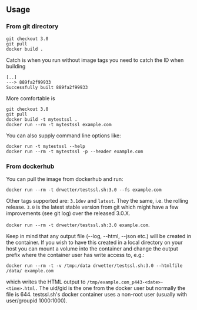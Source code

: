## Usage

### From git directory

```
git checkout 3.0
git pull
docker build .
```

Catch is when you run without image tags you need to catch the ID when building

```
[..]
---> 889fa2f99933
Successfully built 889fa2f99933
```

More comfortable is

```
git checkout 3.0
git pull
docker build -t mytestssl .
docker run --rm -t mytestssl example.com
```

You can also supply command line options like:

```
docker run -t mytestssl --help
docker run --rm -t mytestssl -p --header example.com
```

### From dockerhub

You can pull the image from dockerhub and run:

```
docker run --rm -t drwetter/testssl.sh:3.0 --fs example.com
```

Other tags supported are: ``3.1dev`` and ``latest``. They  the same, i.e. the rolling release. ``3.0`` is the latest stable version from git which might have a few improvements (see git log) over the released 3.0.X.

``docker run --rm -t drwetter/testssl.sh:3.0 example.com``.

Keep in mind that any output file (--log, --html, --json etc.) will be created in the container. If you wish to have this created in a local directory on your host you can mount a volume into the container and change the output prefix where the container user has write access to, e.g.:

```
docker run --rm -t -v /tmp:/data drwetter/testssl.sh:3.0 --htmlfile /data/ example.com
```

which writes the HTML output to ``/tmp/example.com_p443-<date>-<time>.html.`` The uid/gid is the one from the docker user but normally the file is 644. testssl.sh's docker container uses a non-root user (usually with user/groupid 1000:1000).
